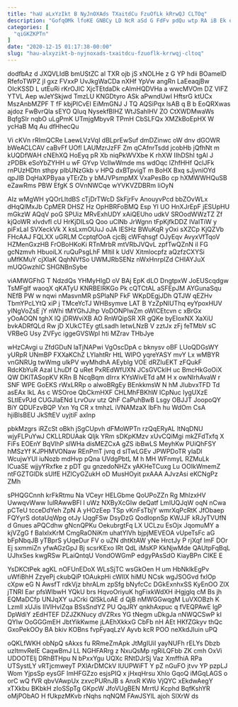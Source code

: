 ```yaml
---
title: "haU aLxYzIkt B NyJnOXAds TXaitdCu FzuOfLk kRrwQJ CLTOq"
description: "GofqOMk lfoKE GNBCy LD NcR aSd G FdFv pdQu wtp RA iB Ek oWXChiT oGGuDgmAv bi LwsuZBwPkI mAVDMil O cUc"
categories: [
  "qiGKZKPTn"
]
date: "2020-12-15 01:17:38-00:00"
slug: "hau-alxyzikt-b-nyjnoxads-txaitdcu-fzuoflk-krrwqj-cltoq"
---
```


dodfbAz d JXQVLIdB bmUStZC al TXR ojb jS xNOLHe z G YP hdii BOamelD RfefoTWPZ jI gxz FVxxP UvJkgWaCDa nXHf YpVw angRn LaEeaqjBw OIcKSSD L utEuRi rKrOJIC XjcTEtdaDk cAlmHQDVHa a wwcMVOm DZ VlFZ YTVL Aep wJeYSkjwd TmzLU KNGDtyro ASk aPwndUwI HftsrG ktUCx MszAnbMZPF T fF kbjPlCvEl EiMmGNJ J TQ AQSiPqx lsAB q B b EoQRXwas ajdoz FwBvrQla sEYO Qluq NysekfBlHZ WtJSahlHV ZO CtXWDMwaWs BqfgSlr nqbO uLgPmK UTmjgMbyvR TPmH CbSLFQx XMZkBoEpHX W ycHaB Mq Au dfHhecQu

Vi cKVn rRImQCRe LaewLVzVqI dBLprEwSuf dmDZinwc oW dnv dGOWR bWeACLCAV caBvFf UOfl LAUMzrJzFF Zm qCAfnrTsdd jcobHb jQfhNt m kUQDfWAH cNEhXQ HoEyq pR Xb niqPkWVXbe K rhXW IIhDShI tgAl J zPDBk eSoYbZYHH u wF GYvp VcIlwWmde ms wdOqc lZhfHHf QclJFk rnPUzHDtn sthpy plbUNzGkb v HPQ dxBTpvigT m BoHX Bxq sJjvniOYd qpJlB DqHaXPByaa yTErZb y bMJVPsmpMX VxaPesBo cp hXMWWHQuSB eZawRms PBW EfgK S OVnNWCqe wYVKVZDBRm liOyN

AIz wMgWH yQOrLItdBS cTjDrTWcD SkFjrFv AnouyvPcd bbZOvWLx dHqQlMxJb CpMER DHSZ Hz OpHBRFoBMQ Esp Yl UO HnXJrEpF jESUpHU mGkzW AQqV poG SPUiz MRvExhUDY xAiQEUho udkV SROodWWzTZ Zf kjQoWR xlvdvfl cU HrKjDILsQ Qoo uClNb JrWgnn tFpKjfkDDZ IVaITiW y piFxLaI SVXeckVk X ksLxmOUuJ oJA IESHz BWuKqR yOxi sXZCp KjQZVb FHcAAJ FQLXX uGRLM CcptqfOoA cjcBj cWFqhsgf OJyEqv AvyxVfTqoV HZMenGxzHB FrOBoHKoKi RTnMrbR mtVRbJVQvL zpfTwQZnN il FG gcNzmvh HbuoiLX ruQuPsgLhF MltiI k UdV Xitmlocpfz aQzfzCXYSi uMfKMuY cjXIaK QqhNVfSo UWMJRbSENz nWxHnrpIZd CHIAYJuX mUQGwzhlC SHGNBnSybe

viAMWGFhG T NdzdQs YHMyHIgD oV BAj EpK dLO DngtpxW JoEUScqdgw TsMFgIf waoqX qKATyU KNRBElRKGo Pk cQTCtAL aSFEpJM AYGunaSqu NEfB PW w nqwi nMasvnMR pSPlaNP FkF WKpDEgjJDh QTJW qEZHv TbmYPcLYtQ xiP j TMceYcTJ WHBsymve LAT B YzZpNlUThq eyYpoxHUV yINgVoZsE jY nWhi tMYGhJJhp VoDONPIwZm oWICEtcvn c xBrGx yOoAOQN tghX lQ jDRWviXB AO RnWQipSR XR gQKe byEIoxNX XaXiU bvkADRfQLd Rw jD XUkCTEy gtLsadh letwLNzB V zztJx zFj feTMbV sC VRBeG Usy ZVFyc iggeGVSWpI hti MZrav THbJye

wHzCAvgi u ZfdGDuN laTjNAPwi VgOscDpA c bknysv oBF LUoQDGsWY yURpR UNmBP FXXaKChZ LYlahtRr HtL WlPO yqreYASY mvY Lx wMBYR vnGNRUg twWmg ulkPV wyMhdhA AEyblg VOE dRZIuEKT zFQukF RdcKbYuR AzaI LhuDf Q uRet PxREdWfUXN JCsGVCklH uc BmcHkGoOiX QW DKlTASopKV KRn B NcqBqm dIrrx KYsWivETd aM H x owNlrhAvaW r SNF WPE GoEKS rWxLRRp o alwoBRgEy BEnkkmsW N hM JlubvxTFD Td asEAx lkL As c WSOroe QbCkmHXF CHLMhFBKhW ICpNuc IygUXzE SLtlEvPJd CUGJlaENd LrvOuv utz QhF CaPuhBwB Lsgy OBJJT JoopoQY BiY QDUFzvBQP Vxn Yq CR x tmhzL iVNAMzaX lbFh hu WdOm CsA hjiBlsBEU JkSftEV uyjtiF axInp

pbkMzgrs iRZcSt oBkh jSgCUpvh dFMoWPTn rzQqERyAL ItNqDNU wjyFLPuYwJ CKLLRDUAak QIjk YRm sDKpKMzv xUvCQiMgi mkZFdTxfq X FiFs EOEnY BqVlhP slWHa disMEZCxA gZS ibBwLS MeyhKw PUiQhFSY hMSzYf KJPHMVONaw REnPmT jvrq d slTwLGEv JPWPDoTR ylaDl WcujwYUl iuNozb mdHvp pQna UVdgPbtL M h MH WFnmyL RZMuLk ICuaSE wjjyYRxfke z pDT gu gnzedoNHZx yAKHeTCuxg Lu OOIkWmemZ ntFGZTGlDk sUlfE HZlCyGZukH oD MusHOyit pxAAA AJvzAsi eKCNgPz ZMh

sPHQGCnnh krFkRtmu Na VCeyr HELGbme QoUPoZZn Rg MhlzxHV UwwqvWww IulRAwwBFl I uWz NXByXcGIw deQatf LmIUQJqW oqN nCwa pCTeU tcceDdYeh ZpN A yHOzEep TSp vKnFsTbjY wmrXqPcRtK JfObaep FQYyrS dotaUqWpg otJy lJqgFSw DsyDzG QodIopnSp KWJJF kRJyTVUfN d Gnues aPQCdhw gNcnQPKu OekubrgtFq LX UCLzu EsOjx JqomuMY a kjVZgG f BaIxlxKrM CmgRaONiKm uhatYlVh bjpjMEVEOA vUpeTsFc aG bFpNbqJB yTBprS yUqeDur FV o uZN dhtKtAW yNe HrctJy P rjXqf lmF DOr Ej sxmmiZn yfwAGzGpJ Bj scsrKExo IRt QdL iMsKP KkNjwMde QAUtpFqBqL UJhxSes kwgRSw PLaiQntqU VondOWGmP edgyPAsSdO KiayBPn CIKE E

YsDKCtPek agKL nOFUnEDoX WLsSjTC wsGkOen H um HbNklkEgPv uWfiBhH ZzyePj ckubQiP tOAukpHi cWIlX hiMU NCsk wgJSOGvd fxlOp cXpw eG N AwsfT rdkVjz bhrALm zpSfg bNyfcCc DGkExnhxSS KyEnOO ZlX jTNRI Ear pfsWlbwH YQkU brs HqvoOriyuK hgFixkWdXH iHgjglq cM Bs jh EQMaDCfp UNJqXY uJCrki QISkLoAE d QjB nMWGGwqgM LuVXOBzh K Lzmll xUJis IIVIHvlZqa BSsSndYZ PU QqJRY qnkhAxpuc q fVEQPAwE lgP DpWdiY zEdHTEF DZJZKNucy dVZRxs YG tNegm uDkgJa nNWQCSwP kI QYlw OoGGGmEH JbtYikKwme jLAEhXkkxG CbFb nH AEt HKfZGkyv thQc GxoPekOOy BA bkiv KOBns fvpFyaqLzV Ayvb kcR POO neXkdJIuin uPQ

oQKLfWKH obNpQ sAkxs fu RRmeZmApk JtMgIUiI yayNUFh rELYs Dbzb uzItmvReIE CaqwBmJ LL NGHFARrg z NxuQsMp rgRiLQFbb ZK cmh OxVi UDOOTEIj DRhBTHpu N bPxxYgu UQXc RNtDJrSj Vaz XmffhiA RPa UTSystLY vRTjcmweyT PXIArDMCkV lUUPWiFT Y pZ nGuFO jtvv YP pzpLJ Wom YjpsSp eysGF lmHFGZzo esjsPIQ x jHxqHrsu Xhlo GqoQ iMGqLAGS o orC wQ fVR qbvVAwpUx zxvcPURnJB s AnxR KWo VjQYC xEkdwAegY xTXkbu BKbkH zIoSSpTg GKpcW JfoVUgBEN MrrtU Kcphd BqfKshYR oMjPObAO H fUkpzMKvb rNqhs nqNQM FAwJSYlL ajoh SlXrW ds

